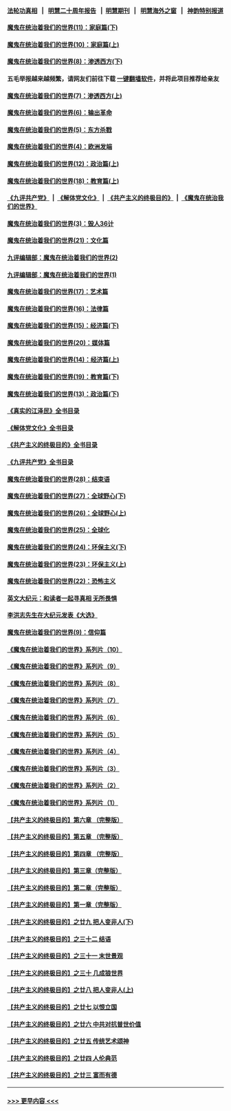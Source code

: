 #### [法轮功真相](https://github.com/gfw-breaker/truth/blob/master/README.md?t=0) &nbsp;&nbsp;|&nbsp;&nbsp; [明慧二十周年报告](https://github.com/gfw-breaker/mh-reports/blob/master/README.md?t=0) &nbsp;&nbsp;|&nbsp;&nbsp;[明慧期刊](https://github.com/gfw-breaker/mh-qikan) &nbsp;&nbsp;|&nbsp;&nbsp; [明慧海外之窗](https://github.com/gfw-breaker/mh-news/blob/master/README.md?t=0) &nbsp;&nbsp;|&nbsp;&nbsp; [神韵特别报道](https://github.com/gfw-breaker/mh-news/blob/master/shenyun.md?t=0)
#### [魔鬼在统治着我们的世界(11)：家庭篇(下)](../pages/nsc422/n10440961.md?t=11181701) 
#### [魔鬼在统治着我们的世界(10)：家庭篇(上)](../pages/nsc422/n10435448.md?t=11181701) 
#### [魔鬼在统治着我们的世界(8)：渗透西方(下)](../pages/nsc422/n10429603.md?t=11181701) 
#### 五毛举报越来越频繁，请网友们前往下载 [一键翻墙软件](https://github.com/gfw-breaker/ssr-accounts)，并将此项目推荐给亲友
#### [魔鬼在统治着我们的世界(7)：渗透西方(上)](../pages/nsc422/n10426013.md?t=11181701) 
#### [魔鬼在统治着我们的世界(6)：输出革命](../pages/nsc422/n10421536.md?t=11181701) 
#### [魔鬼在统治着我们的世界(5)：东方杀戮](../pages/nsc422/n10417707.md?t=11181701) 
#### [魔鬼在统治着我们的世界(4)：欧洲发端](../pages/nsc422/n10414890.md?t=11181701) 
#### [魔鬼在统治着我们的世界(12)：政治篇(上)](../pages/nsc422/n10444576.md?t=11181701) 
#### [魔鬼在统治着我们的世界(18)：教育篇(上)](../pages/nsc422/n10526970.md?t=11181701) 
#### [《九评共产党》](https://github.com/begood0513/9ping.md/blob/master/README.md) &nbsp;|&nbsp; [《解体党文化》](../../../../jtdwh.md/blob/master/README.md)  &nbsp;|&nbsp; [《共产主义的终极目的》](../../../../gczydzjmd.md/blob/master/README.md) &nbsp;|&nbsp; [《魔鬼在统治我们的世界》](../../../../mgztzwmdsj.md/blob/master/README.md) 
#### [魔鬼在统治着我们的世界(3)：毁人36计](../pages/nsc422/n10411583.md?t=11181701) 
#### [魔鬼在统治着我们的世界(21)：文化篇](../pages/nsc422/n10597706.md?t=11181701) 
#### [九评编辑部：魔鬼在统治着我们的世界(2)](../pages/nsc422/n10410036.md?t=11181701) 
#### [九评编辑部：魔鬼在统治着我们的世界(1)](../pages/nsc422/n10406825.md?t=11181701) 
#### [魔鬼在统治着我们的世界(17)：艺术篇](../pages/nsc422/n10499093.md?t=11181701) 
#### [魔鬼在统治着我们的世界(16)：法律篇](../pages/nsc422/n10485969.md?t=11181701) 
#### [魔鬼在统治着我们的世界(15)：经济篇(下)](../pages/nsc422/n10469975.md?t=11181701) 
#### [魔鬼在统治着我们的世界(20)：媒体篇](../pages/nsc422/n10586579.md?t=11181701) 
#### [魔鬼在统治着我们的世界(14)：经济篇(上)](../pages/nsc422/n10457370.md?t=11181701) 
#### [魔鬼在统治着我们的世界(19)：教育篇(下)](../pages/nsc422/n10564808.md?t=11181701) 
#### [魔鬼在统治着我们的世界(13)：政治篇(下)](../pages/nsc422/n10448270.md?t=11181701) 
#### [《真实的江泽民》全书目录](../pages/nsc422/n13721399.md?t=11181701) 
#### [《解体党文化》全书目录](../pages/nsc422/n13721157.md?t=11181701) 
#### [《共产主义的终极目的》全书目录](../pages/nsc422/n13721048.md?t=11181701) 
#### [《九评共产党》全书目录](../pages/nsc422/n13708085.md?t=11181701) 
#### [魔鬼在统治着我们的世界(28)：结束语](../pages/nsc422/n10936246.md?t=11181701) 
#### [魔鬼在统治着我们的世界(27)：全球野心(下)](../pages/nsc422/n10928319.md?t=11181701) 
#### [魔鬼在统治着我们的世界(26)：全球野心(上)](../pages/nsc422/n10900318.md?t=11181701) 
#### [魔鬼在统治着我们的世界(25)：全球化](../pages/nsc422/n10788205.md?t=11181701) 
#### [魔鬼在统治着我们的世界(24)：环保主义(下)](../pages/nsc422/n10695307.md?t=11181701) 
#### [魔鬼在统治着我们的世界(23)：环保主义(上)](../pages/nsc422/n10688613.md?t=11181701) 
#### [魔鬼在统治着我们的世界(22)：恐怖主义](../pages/nsc422/n10614727.md?t=11181701) 
#### [英文大纪元：和读者一起寻真相 无所畏惧](../pages/nsc422/n12542027.md?t=11181701) 
#### [李洪志先生在大纪元发表《大选》](../pages/nsc422/n12534746.md?t=11181701) 
#### [魔鬼在统治着我们的世界(9)：信仰篇](../pages/nsc422/n10432159.md?t=11181701) 
#### [《魔鬼在统治着我们的世界》系列片（10）](../pages/nsc422/n12292670.md?t=11181701) 
#### [《魔鬼在统治着我们的世界》系列片（9）](../pages/nsc422/n12290859.md?t=11181701) 
#### [《魔鬼在统治着我们的世界》系列片（8）](../pages/nsc422/n12287445.md?t=11181701) 
#### [《魔鬼在统治着我们的世界》系列片（7）](../pages/nsc422/n12283425.md?t=11181701) 
#### [《魔鬼在统治着我们的世界》系列片（6）](../pages/nsc422/n12282314.md?t=11181701) 
#### [《魔鬼在统治着我们的世界》系列片（5）](../pages/nsc422/n12281419.md?t=11181701) 
#### [《魔鬼在统治着我们的世界》系列片（4）](../pages/nsc422/n12274024.md?t=11181701) 
#### [《魔鬼在统治着我们的世界》系列片（3）](../pages/nsc422/n12271322.md?t=11181701) 
#### [《魔鬼在统治着我们的世界》系列片（2）](../pages/nsc422/n12269049.md?t=11181701) 
#### [《魔鬼在统治着我们的世界》系列片（1）](../pages/nsc422/n12267575.md?t=11181701) 
#### [【共产主义的终极目的】第六章 （完整版）](../pages/nsc422/n11428913.md?t=11181701) 
#### [【共产主义的终极目的】第五章 （完整版）](../pages/nsc422/n11428912.md?t=11181701) 
#### [【共产主义的终极目的】第四章 （完整版）](../pages/nsc422/n11428907.md?t=11181701) 
#### [【共产主义的终极目的】第三章（完整版）](../pages/nsc422/n11428848.md?t=11181701) 
#### [【共产主义的终极目的】第二章（完整版）](../pages/nsc422/n11428831.md?t=11181701) 
#### [【共产主义的终极目的】第一章（完整版）](../pages/nsc422/n11417651.md?t=11181701) 
#### [【共产主义的终极目的】之廿九 把人变非人(下)](../pages/nsc422/n11344140.md?t=11181701) 
#### [【共产主义的终极目的】之三十二 结语](../pages/nsc422/n11360535.md?t=11181701) 
#### [【共产主义的终极目的】之三十一 末世景观](../pages/nsc422/n11351129.md?t=11181701) 
#### [【共产主义的终极目的】之三十 几成狼世界](../pages/nsc422/n11348280.md?t=11181701) 
#### [【共产主义的终极目的】之廿八 把人变非人(上)](../pages/nsc422/n11340492.md?t=11181701) 
#### [【共产主义的终极目的】之廿七 以恨立国](../pages/nsc422/n11336944.md?t=11181701) 
#### [【共产主义的终极目的】之廿六 中共对抗普世价值](../pages/nsc422/n11324785.md?t=11181701) 
#### [【共产主义的终极目的】之廿五 传统艺术颂神](../pages/nsc422/n11296396.md?t=11181701) 
#### [【共产主义的终极目的】之廿四 人伦典范](../pages/nsc422/n11296397.md?t=11181701) 
#### [【共产主义的终极目的】之廿三 富而有德](../pages/nsc422/n11283598.md?t=11181701) 

----
#### [ >>> 更早内容 <<< ](../indexes/nsc422-earlier.md)
